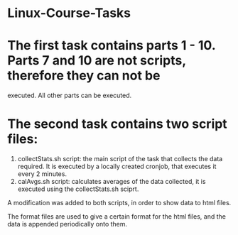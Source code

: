 # Linux-Course-Tasks
# The first task contains parts 1 - 10. Parts 7 and 10 are not scripts, therefore they can not be 
executed. All other parts can be executed.

# The second task contains two script files:
1. collectStats.sh script: the main script of the task that collects the data required. It is 
executed by a locally created cronjob, that executes it every 2 minutes.
2. calAvgs.sh script: calculates averages of the data collected, it is executed using the 
collectStats.sh sciprt.

A modification was added to both scripts, in order to show data to html files.

The format files are used to give a certain format for the html files, and the data is appended periodically onto them.
